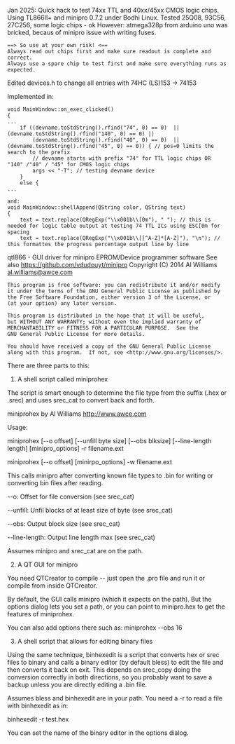 Jan 2025: Quick hack to test 74xx TTL and 40xx/45xx CMOS logic chips. 
Using TL866II+ and minipro 0.7.2 under Bodhi Linux.
Tested 25Q08, 93C56, 27C256, some logic chips - ok
However: atmega328p from arduino uno was bricked, becaus of minipro issue with writing fuses.

    ==> So use at your own risk! <==
    Always read out chips first and make sure readout is complete and correct.
    Always use a spare chip to test first and make sure everything runs as expected.

Edited devices.h to change all entries with 74HC (LS)153 -> 74153

Implemented in:

```
void MainWindow::on_exec_clicked()
{
...
    if ((devname.toStdString().rfind("74", 0) == 0)  || (devname.toStdString().rfind("140", 0) == 0) ||
        (devname.toStdString().rfind("40", 0) == 0)  || (devname.toStdString().rfind("45", 0) == 0)) { // pos=0 limits the search to the prefix
        // devname starts with prefix "74" for TTL logic chips OR "140" /"40" / "45" for CMOS logic chips
        args << "-T"; // testing devname device
    }
    else {
...

and:
void MainWindow::shellAppend(QString color, QString text)
{
    text = text.replace(QRegExp("\\x001b\\[0m"), " "); // this is needed for logic table output at testing 74 TTL ICs using ESC[0m for spacing
    text = text.replace(QRegExp("\\x001b\\[[^A-Z]*[A-Z]"), "\n"); // this formattes the progress percentage output line by line

```

qtl866 - GUI driver for minipro EPROM/Device programmer software
    See also https://github.com/vdudouyt/minipro
    Copyright (C) 2014  Al Williams al.williams@awce.com

    This program is free software: you can redistribute it and/or modify
    it under the terms of the GNU General Public License as published by
    the Free Software Foundation, either version 3 of the License, or
    (at your option) any later version.

    This program is distributed in the hope that it will be useful,
    but WITHOUT ANY WARRANTY; without even the implied warranty of
    MERCHANTABILITY or FITNESS FOR A PARTICULAR PURPOSE.  See the
    GNU General Public License for more details.

    You should have received a copy of the GNU General Public License
    along with this program.  If not, see <http://www.gnu.org/licenses/>.

There are three parts to this:

1) A shell script called miniprohex

The script is smart enough to determine the file type from the suffix
(.hex or .srec) and uses srec_cat to convert back and forth.

miniprohex by Al Williams http://www.awce.com

Usage:

  miniprohex [--o offset] [--unfill byte size] [--obs blksize] [--line-length length] [minipro_options] -r filename.ext

  miniprohex [--o offset] [minirpo_options] -w filename.ext

This calls minipro after converting known file types to 
.bin for writing or converting bin files after reading.

--o: Offset for file conversion (see srec_cat)

--unfill: Unfil blocks of at least size of byte (see srec_cat)

--obs: Output block size (see srec_cat)

--line-length: Output line length max (see srec_cat)

Assumes minipro and srec_cat are on the path.

2) A QT GUI for minipro

You need QTCreator to compile -- just open the .pro file and run it 
or compile from inside QTCreator.

By default, the GUI calls minipro (which it expects on the path).
But the options dialog lets you set a path, or you can point
to minipro.hex to get the features of miniprohex.

You can also add options there such as: miniprohex --obs 16

3) A shell script that allows for editing binary files

Using the same technique, binhexedit is a script that converts
hex or srec files to binary and calls a binary editor
(by default bless) to edit the file and then converts it back
on exit. This depends on srec_copy doing the conversion 
correctly in both directions, so you probably want to save a backup
unless you are directly editing a .bin file.

Assumes bless and binhexedit are in your path. You need a -r to read
a file with binhexedit as in:

binhexedit -r test.hex

You can set the name of the binary editor in the options dialog.


